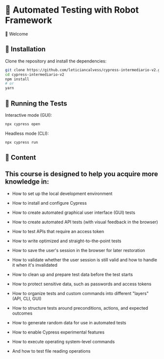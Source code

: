 



# 📗 Automated Testing with Robot Framework


👋 Welcome

## 🚀 Installation

Clone the repository and install the dependencies:

```bash
git clone https://github.com/leticiancalvess/cypress-intermediario-v2.git
cd cypress-intermediario-v2
npm install
# or
yarn
```

## 🧪 Running the Tests

Interactive mode (GUI):
```bash
npx cypress open
```

Headless mode (CLI):
```bash
npx cypress run
```
## 📝 Content


## This course is designed to help you acquire more knowledge in:

- How to set up the local development environment

- How to install and configure Cypress

- How to create automated graphical user interface (GUI) tests

- How to create automated API tests (with visual feedback in the browser)

- How to test APIs that require an access token

- How to write optimized and straight-to-the-point tests

- How to save the user's session in the browser for later restoration

- How to validate whether the user session is still valid and how to handle it when it's invalidated

- How to clean up and prepare test data before the test starts

- How to protect sensitive data, such as passwords and access tokens

- How to organize tests and custom commands into different "layers" (API, CLI, GUI)

- How to structure tests around preconditions, actions, and expected outcomes

- How to generate random data for use in automated tests

- How to enable Cypress experimental features

- How to execute operating system-level commands

- And how to test file reading operations

